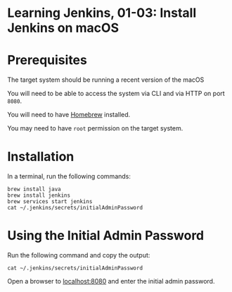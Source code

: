 # Learning Jenkins, 01-03: Install Jenkins on macOS

# Prerequisites
The target system should be running a recent version of the macOS

You will need to be able to access the system via CLI and via HTTP on port `8080`.

You will need to have [Homebrew](https://brew.sh/) installed.

You may need to have `root` permission on the target system.

# Installation
In a terminal, run the following commands:
```
brew install java
brew install jenkins
brew services start jenkins
cat ~/.jenkins/secrets/initialAdminPassword
```

# Using the Initial Admin Password
Run the following command and copy the output:
```
cat ~/.jenkins/secrets/initialAdminPassword
```

Open a browser to [localhost:8080](http://localhost:8080) and enter the initial admin password.
